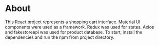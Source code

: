 # About

This React project represents a shopping cart interface. Material UI components were used as a framework. Redux was used for states. Axios and fakestoreapi was used for product database. To start, install the dependencies and run the npm from project directory.

